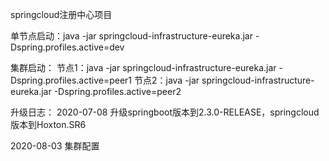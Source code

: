 springcloud注册中心项目

单节点启动：java -jar springcloud-infrastructure-eureka.jar -Dspring.profiles.active=dev

集群启动：
节点1：java -jar springcloud-infrastructure-eureka.jar -Dspring.profiles.active=peer1
节点2：java -jar springcloud-infrastructure-eureka.jar -Dspring.profiles.active=peer2       

升级日志：
2020-07-08 升级springboot版本到2.3.0-RELEASE，springcloud版本到Hoxton.SR6

2020-08-03 集群配置